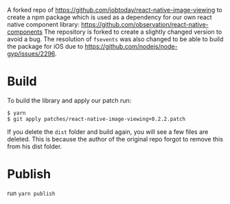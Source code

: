 A forked repo of https://github.com/jobtoday/react-native-image-viewing to create a npm package which is used as a dependency for our own react native component library: https://github.com/observation/react-native-components
The repository is forked to create a slightly changed version to avoid a bug. The resolution of `fsevents` was also changed to be able to build the package for iOS due to https://github.com/nodejs/node-gyp/issues/2296.

# Build
To build the library and apply our patch run:
```
$ yarn
$ git apply patches/react-native-image-viewing+0.2.2.patch
```

If you delete the `dist` folder and build again, you will see a few files are deleted. This is because the author of the original repo forgot to remove this from his dist folder.

# Publish
run `yarn publish`